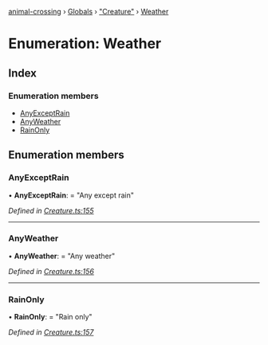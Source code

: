 [animal-crossing](../README.md) › [Globals](../globals.md) › ["Creature"](../modules/_creature_.md) › [Weather](_creature_.weather.md)

# Enumeration: Weather

## Index

### Enumeration members

* [AnyExceptRain](_creature_.weather.md#anyexceptrain)
* [AnyWeather](_creature_.weather.md#anyweather)
* [RainOnly](_creature_.weather.md#rainonly)

## Enumeration members

###  AnyExceptRain

• **AnyExceptRain**: = "Any except rain"

*Defined in [Creature.ts:155](https://github.com/Norviah/animal-crossing/blob/26c21f5/module/types/Creature.ts#L155)*

___

###  AnyWeather

• **AnyWeather**: = "Any weather"

*Defined in [Creature.ts:156](https://github.com/Norviah/animal-crossing/blob/26c21f5/module/types/Creature.ts#L156)*

___

###  RainOnly

• **RainOnly**: = "Rain only"

*Defined in [Creature.ts:157](https://github.com/Norviah/animal-crossing/blob/26c21f5/module/types/Creature.ts#L157)*
